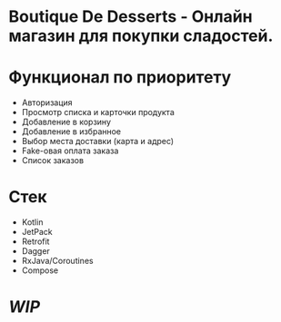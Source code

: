 # Boutique De Desserts - Онлайн магазин для покупки сладостей.  

# Функционал по приоритету
- Авторизация
- Просмотр списка и карточки продукта
- Добавление в корзину
- Добавление в избранное
- Выбор места доставки (карта и адрес)
- Fake-овая оплата заказа
- Список заказов 

# Стек
- Kotlin
- JetPack
- Retrofit
- Dagger
- RxJava/Coroutines
- Compose

# *WIP*